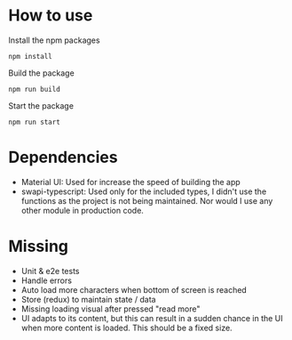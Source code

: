 # How to use

Install the npm packages

```
npm install
```

Build the package

```
npm run build
```

Start the package

```
npm run start 
```

# Dependencies

- Material UI: Used for increase the speed of building the app
- swapi-typescript: Used only for the included types, I didn't use the functions as the project is not being maintained. Nor would I use any other module in production code.

# Missing
- Unit & e2e tests
- Handle errors
- Auto load more characters when bottom of screen is reached
- Store (redux) to maintain state / data
- Missing loading visual after pressed "read more"
- UI adapts to its content, but this can result in a sudden chance in the UI when more content is loaded. This should be a fixed size.